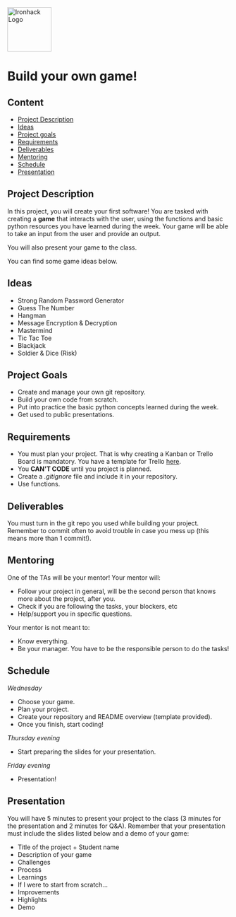 <img src="https://bit.ly/2VnXWr2" alt="Ironhack Logo" width="100"/>

# Build your own game!

## Content
- [Project Description](#project-description)
- [Ideas](#ideas)
- [Project goals](#project-goals)
- [Requirements](#requirements)
- [Deliverables](#deliverables)
- [Mentoring](#mentoring)
- [Schedule](#schedule)
- [Presentation](#presentation)

<a name="project-description"></a>

## Project Description
In this project, you will create your first software!
You are tasked with creating a **game** that interacts with the user, using the functions and basic python resources you have learned during the week. Your game will be able to take an input from the user and provide an output. 

You will also present your game to the class. 

You can find some game ideas below.

<a name="ideas"></a>

## Ideas
* Strong Random Password Generator
* Guess The Number
* Hangman
* Message Encryption & Decryption
* Mastermind
* Tic Tac Toe
* Blackjack
* Soldier & Dice (Risk)

<a name="project-goals"></a>

## Project Goals
* Create and manage your own git repository. 
* Build your own code from scratch. 
* Put into practice the basic python concepts learned during the week.
* Get used to public presentations. 

<a name="requirements"></a>

## Requirements
* You must plan your project. That is why creating a Kanban or Trello Board is mandatory. You have a template for Trello [here](https://trello.com/b/pc2CNZTo/project-1-build-your-own-game).
* You **CAN'T CODE** until you project is planned. 
* Create a *.gitignore* file and include it in your repository. 
* Use functions. 

<a name="deliverables"></a>

## Deliverables
You must turn in the git repo you used while building your project. Remember to commit often to avoid trouble in case you mess up (this means more than 1 commit!).

<a name="mentoring"></a>

## Mentoring
One of the TAs will be your mentor!
Your mentor will:
* Follow your project in general, will be the second person that knows more about the project, after you.
* Check if you are following the tasks, your blockers, etc
* Help/support you in specific questions.

Your mentor is not meant to:
* Know everything.
* Be your manager. You have to be the responsible person to do the tasks!

<a name="schedule"></a>

## Schedule
*Wednesday*
* Choose your game.
* Plan your project.
* Create your repository and README overview (template provided).
* Once you finish, start coding!

*Thursday evening*
* Start preparing the slides for your presentation. 

*Friday evening*
* Presentation!

<a name="presentation"></a>

## Presentation
You will have 5 minutes to present your project to the class (3 minutes for the presentation and 2 minutes for Q&A). Remember that your presentation must include the slides listed below and a demo of your game:

* Title of the project + Student name  
* Description of your game  
* Challenges  
* Process  
* Learnings    
* If I were to start from scratch...    
* Improvements  
* Highlights  
* Demo   
